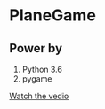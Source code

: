 # PlaneGame

## Power by
1. Python 3.6
2. pygame

[Watch the vedio](http://player.youku.com/player.php/sid/XMjk0MzYzMjMzNg==/v.swf)
